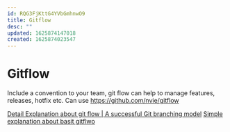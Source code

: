 ```yaml
---
id: RQG3FjKttG4YVbGmhnwO9
title: Gitflow
desc: ""
updated: 1625874147018
created: 1625874023547
---
```


# Gitflow

Include a convention to your team, git flow can help to manage features, releases, hotfix etc. Can use https://github.com/nvie/gitflow

[Detail Explanation about git flow | A successful Git branching model](https://nvie.com/posts/a-successful-git-branching-model/)
[Simple explanation about basit gitflwo](https://danielkummer.github.io/git-flow-cheatsheet/)
